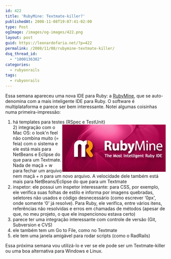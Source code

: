 ```yaml
---
id: 422
title: 'RubyMine: Textmate-killer?'
publishedAt: 2008-11-08T19:07:41-02:00
type: Post
ogImage: /images/og-images/422.png
layout: post
guid: https://leonardofaria.net/?p=422
permalink: /2008/11/08/rubymine-textmate-killer/
dsq_thread_id:
  - "1000136302"
categories:
  - rubyonrails
tags:
  - rubyonrails
---
```

Essa semana apareceu uma nova IDE para Ruby: a [RubyMine](http://www.jetbrains.com/ruby/index.html), que se auto-denomina com a mais inteligente IDE para Ruby. O software é multiplataforma e parece ser bem interessante. Notei algumas coisinhas numa primeira-impressão:

1) há templates para testes (RSpec e TestUnit)  
[<img src="/wp-content/uploads/2008/11/rubymine.jpg" alt="" title="RubyMine" align="right" />](http://www.jetbrains.com/ruby/index.html)2) integração com o Mac OS: o look'n feel não combina muito (= feia) com o sistema e ele está mais para NetBeans e Eclipse do que para um Textmate. Nada de maçã + w para fechar um arquivo nem maçã + n para um novo arquivo. A velocidade dele também está mais para NetBeans/Eclipse do que para um Textmate  
3) inspetor: ele possui um inspetor interessante: para CSS, por exemplo, ele verifica suas folhas de estilo e informa por imagens quebradas, seletores não usados e código desnecessário (como escrever &#8216;0px', onde somente &#8216;0' já resolve). Para Ruby, ele verifica, entre vários itens, referências não resolvidas e erros em chamadas de métodos (apesar de que, no meu projeto, o que ele inspencionou estava certo)  
4) parece ter uma integração interessante com controle de versão (Git, Subversion e CVS)  
5) ele também tem um Go to File, como no Textmate  
6) ele tem uma janela amigável para rodar scripts (como o RadRails)

Essa próxima semana vou utilizá-lo e ver se ele pode ser um Textmate-killer ou uma boa alternativa para Windows e Linux.
